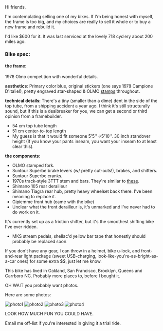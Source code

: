 Hi friends,

I'm contemplating selling one of my bikes. If I'm being honest with myself, the frame is too big, and my choices are really to sell it whole or to buy a new frame and rebuild it.


I'd like $600 for it. It was last serviced at the lovely 718 cyclery about 200 miles ago.


### Bike spec:


#### the frame:
1978 Olmo competition with wonderful details.

**aesthetics**: Primary color blue, original stickers (one says 1978 Campione D'italie!), pretty engraved star-shaped & OLMO [stamps](https://lh6.googleusercontent.com/-k8xmigeK3iE/Tjgm7UKYeQI/AAAAAAAAACw/20y-W510WFo/s576/PICT0305.JPG) throughout.


**technical details**: There's a tiny (smaller than a dime) dent in the side of the top tube, from a shipping accident a year ago. I think it's still structurally sound, but if this is a dealbreaker for you, we can get a second or third opinion from a framebuilder.


* 54 cm top tube length
* 51 cm center-to-top length
* My guess is that it would fit someone 5'5''->5'10''.  30 inch standover height (If you know your pants inseam, you want your inseam to at least clear this).

**the components**:


* OLMO stamped fork.
* Suntour Superbe brake levers (w/ pretty cut-outs!), brakes, and shifters.
* Suntour Superbe cranks.
* 1970s track-style 3TTT stem and bars. They're similar to [these](http://www.velobase.com/ViewComponent.aspx?ID=527c40d8-02d1-44ed-ad0b-12a4183335e5).
* Shimano 105 rear derailleur
* Shimano Tiagra rear hub, pretty heavy wheelset back there. I've been meaning to replace it.
* Gipiemme front hub (came with the bike)
* Unclear what the front derailleur is, it's unmarked and I've never had to do work on it.


It's currently set up as a friction shifter, but it's the smoothest shifting bike I've ever ridden.


* MKS stream pedals, shellac'd yellow bar tape that honestly should probably be replaced soon.


If you don't have any gear, I can throw in a helmet, bike u-lock, and front-and-rear light package (sweet USB-charging, look-like-you're-as-bright-as-a-car ones) for some extra $$, just let me know.


This bike has lived in Oakland, San Francisco, Brooklyn, Queens and Carrboro NC. Probably more places to, before I bought it.


OH WAIT you probably want photos.

Here are some photos:


![photo1](http://photos-f.ak.instagram.com/hphotos-ak-xfp1/t51.2885-15/10249105_276428472525029_913569696_n.jpg)
![photo2](http://distilleryimage11.ak.instagram.com/0fc9492aa47511e38c010e55c8a04db3_7.jpg)
![photo3](http://distilleryimage4.ak.instagram.com/a6eaa826e8f011e2a3f622000ae9143c_7.jpg)
![photo4](http://distilleryimage9.ak.instagram.com/7e19abb6b5bc11e2a2e022000a1faf45_7.jpg)


LOOK HOW MUCH FUN YOU COULD HAVE.

Email me off-list if you're interested in giving it a trial ride.


